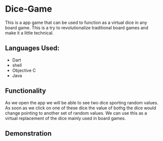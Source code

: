# Dice-Game
This is a app game that can be used to function as a virtual dice in any board game. This is a try to revolutionalize traditional board games and make it a little technical. 
## Languages Used:
* Dart
* shell
* Objective C
* Java
## Functionality
As we open the app we will be able to see two dice sporting random values. As soon as we click on one of these dice the value of bothg the dice would change pointing to another set of random values. We can use this as a virtual replacement of the dice mainly used in board games. 
## Demonstration


